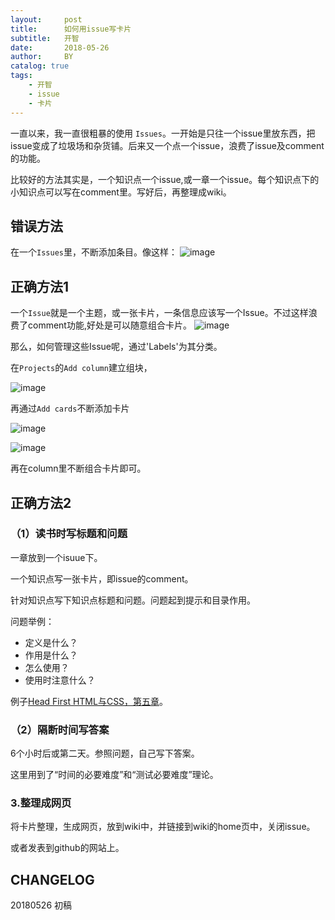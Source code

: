 ```yaml
---
layout:     post
title:      如何用issue写卡片
subtitle:   开智
date:       2018-05-26
author:     BY
catalog: true
tags:
    - 开智
    - issue
    - 卡片
---
```


一直以来，我一直很粗暴的使用 `Issues`。一开始是只往一个issue里放东西，把issue变成了垃圾场和杂货铺。后来又一个点一个issue，浪费了issue及comment的功能。

比较好的方法其实是，一个知识点一个issue,或一章一个issue。每个知识点下的小知识点可以写在comment里。写好后，再整理成wiki。


##  错误方法
在一个`Issues`里，不断添加条目。像这样：
![image](https://user-images.githubusercontent.com/19257507/36584439-a76a8d54-18b4-11e8-8cf7-668069ba24c2.png)

## 正确方法1

一个`Issue`就是一个主题，或一张卡片，一条信息应该写一个Issue。不过这样浪费了comment功能,好处是可以随意组合卡片。
![image](https://user-images.githubusercontent.com/19257507/36584514-f6ded0a2-18b4-11e8-8381-a7eb5d40674c.png)

那么，如何管理这些Issue呢，通过'Labels'为其分类。

在`Projects`的`Add column`建立组块，

![image](https://user-images.githubusercontent.com/19257507/36584672-a98ba96e-18b5-11e8-9c04-470980d30e4f.png)

再通过`Add cards`不断添加卡片

![image](https://user-images.githubusercontent.com/19257507/36584600-47d79d86-18b5-11e8-9625-544ce033ab22.png)

![image](https://user-images.githubusercontent.com/19257507/36584634-6ff709c8-18b5-11e8-9d25-81ba59cb9119.png)

再在column里不断组合卡片即可。

## 正确方法2

### （1）读书时写标题和问题

一章放到一个isuue下。

一个知识点写一张卡片，即issue的comment。

针对知识点写下知识点标题和问题。问题起到提示和目录作用。

问题举例：

* 定义是什么？
* 作用是什么？
* 怎么使用？
* 使用时注意什么？

例子[Head First HTML与CSS，第五章](https://github.com/zilongxuan001/LearnFreecode/issues/334)。


### （2）隔断时间写答案

6个小时后或第二天。参照问题，自己写下答案。

这里用到了“时间的必要难度”和“测试必要难度”理论。

### 3.整理成网页

将卡片整理，生成网页，放到wiki中，并链接到wiki的home页中，关闭issue。

或者发表到github的网站上。



## CHANGELOG

20180526 初稿


